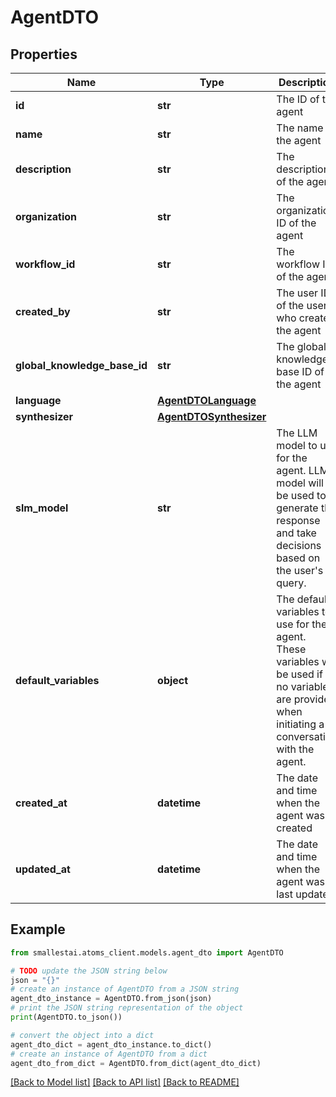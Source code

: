 # AgentDTO


## Properties

Name | Type | Description | Notes
------------ | ------------- | ------------- | -------------
**id** | **str** | The ID of the agent | [optional] 
**name** | **str** | The name of the agent | [optional] 
**description** | **str** | The description of the agent | [optional] 
**organization** | **str** | The organization ID of the agent | [optional] 
**workflow_id** | **str** | The workflow ID of the agent | [optional] 
**created_by** | **str** | The user ID of the user who created the agent | [optional] 
**global_knowledge_base_id** | **str** | The global knowledge base ID of the agent | [optional] 
**language** | [**AgentDTOLanguage**](AgentDTOLanguage.md) |  | [optional] 
**synthesizer** | [**AgentDTOSynthesizer**](AgentDTOSynthesizer.md) |  | [optional] 
**slm_model** | **str** | The LLM model to use for the agent. LLM model will be used to generate the response and take decisions based on the user&#39;s query. | [optional] 
**default_variables** | **object** | The default variables to use for the agent. These variables will be used if no variables are provided when initiating a conversation with the agent. | [optional] 
**created_at** | **datetime** | The date and time when the agent was created | [optional] 
**updated_at** | **datetime** | The date and time when the agent was last updated | [optional] 

## Example

```python
from smallestai.atoms_client.models.agent_dto import AgentDTO

# TODO update the JSON string below
json = "{}"
# create an instance of AgentDTO from a JSON string
agent_dto_instance = AgentDTO.from_json(json)
# print the JSON string representation of the object
print(AgentDTO.to_json())

# convert the object into a dict
agent_dto_dict = agent_dto_instance.to_dict()
# create an instance of AgentDTO from a dict
agent_dto_from_dict = AgentDTO.from_dict(agent_dto_dict)
```
[[Back to Model list]](../README.md#documentation-for-models) [[Back to API list]](../README.md#documentation-for-api-endpoints) [[Back to README]](../README.md)


